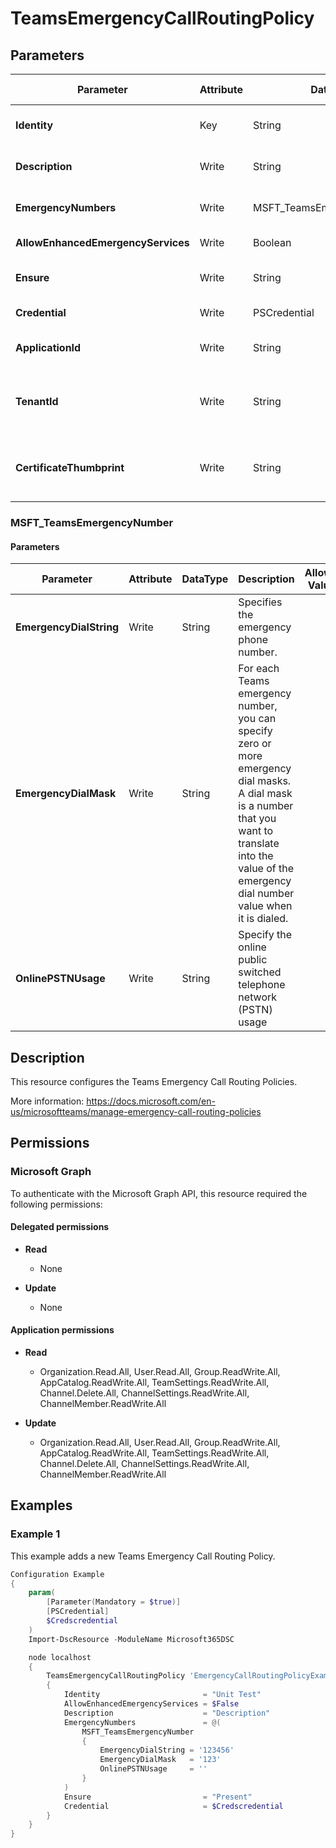 ﻿# TeamsEmergencyCallRoutingPolicy

## Parameters

| Parameter | Attribute | DataType | Description | Allowed Values |
| --- | --- | --- | --- | --- |
| **Identity** | Key | String | Identity of the Teams Emergency Call Routing Policy. | |
| **Description** | Write | String | Description of the Teams Emergency Call Routing Policy. | |
| **EmergencyNumbers** | Write | MSFT_TeamsEmergencyNumber[] | Emergency number(s) associated with the policy. | |
| **AllowEnhancedEmergencyServices** | Write | Boolean | Flag to enable Enhanced Emergency Services | |
| **Ensure** | Write | String | Present ensures the policy exists, absent ensures it is removed. | `Present`, `Absent` |
| **Credential** | Write | PSCredential | Credentials of the Teams Admin. | |
| **ApplicationId** | Write | String | Id of the Azure Active Directory application to authenticate with. | |
| **TenantId** | Write | String | Name of the Azure Active Directory tenant used for authentication. Format contoso.onmicrosoft.com | |
| **CertificateThumbprint** | Write | String | Thumbprint of the Azure Active Directory application's authentication certificate to use for authentication. | |

### MSFT_TeamsEmergencyNumber

#### Parameters

| Parameter | Attribute | DataType | Description | Allowed Values |
| --- | --- | --- | --- | --- |
| **EmergencyDialString** | Write | String | Specifies the emergency phone number. | |
| **EmergencyDialMask** | Write | String | For each Teams emergency number, you can specify zero or more emergency dial masks. A dial mask is a number that you want to translate into the value of the emergency dial number value when it is dialed. | |
| **OnlinePSTNUsage** | Write | String | Specify the online public switched telephone network (PSTN) usage | |


## Description

This resource configures the Teams Emergency Call Routing Policies.

More information: https://docs.microsoft.com/en-us/microsoftteams/manage-emergency-call-routing-policies

## Permissions

### Microsoft Graph

To authenticate with the Microsoft Graph API, this resource required the following permissions:

#### Delegated permissions

- **Read**

    - None

- **Update**

    - None

#### Application permissions

- **Read**

    - Organization.Read.All, User.Read.All, Group.ReadWrite.All, AppCatalog.ReadWrite.All, TeamSettings.ReadWrite.All, Channel.Delete.All, ChannelSettings.ReadWrite.All, ChannelMember.ReadWrite.All

- **Update**

    - Organization.Read.All, User.Read.All, Group.ReadWrite.All, AppCatalog.ReadWrite.All, TeamSettings.ReadWrite.All, Channel.Delete.All, ChannelSettings.ReadWrite.All, ChannelMember.ReadWrite.All

## Examples

### Example 1

This example adds a new Teams Emergency Call Routing Policy.

```powershell
Configuration Example
{
    param(
        [Parameter(Mandatory = $true)]
        [PSCredential]
        $Credscredential
    )
    Import-DscResource -ModuleName Microsoft365DSC

    node localhost
    {
        TeamsEmergencyCallRoutingPolicy 'EmergencyCallRoutingPolicyExample'
        {
            Identity                       = "Unit Test"
            AllowEnhancedEmergencyServices = $False
            Description                    = "Description"
            EmergencyNumbers               = @(
                MSFT_TeamsEmergencyNumber
                {
                    EmergencyDialString = '123456'
                    EmergencyDialMask   = '123'
                    OnlinePSTNUsage     = ''
                }
            )
            Ensure                         = "Present"
            Credential                     = $Credscredential
        }
    }
}
```


